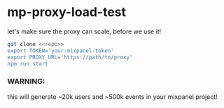# mp-proxy-load-test
let's make sure the proxy can scale, before we use it!

```bash
git clone <<repo>>
export TOKEN='your-mixpanel-token'
export PROXY_URL='https://path/to/proxy'
npm run start
```

### WARNING:
this will generate ~20k users and ~500k events in your mixpanel project!